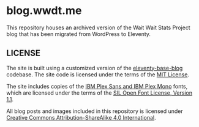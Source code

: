 # blog.wwdt.me

This repository houses an archived version of the Wait Wait Stats Project blog that has been migrated from WordPress to Eleventy.

## LICENSE

The site is built using a customized version of the [eleventy-base-blog](https://github.com/11ty/eleventy-base-blog) codebase. The site code is licensed under the terms of the [MIT License](LICENSE.md).

The site includes copies of the [IBM Plex Sans and IBM Plex Mono](https://github.com/IBM/plex/) fonts, which are licensed under the terms of the [SIL Open Font License, Version 1.1](https://github.com/IBM/plex/blob/master/LICENSE.txt).

All blog posts and images included in this repository is licensed under [Creative Commons Attribution-ShareAlike 4.0 International](https://creativecommons.org/licenses/by-sa/4.0/).
